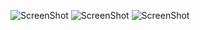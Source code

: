 ![ScreenShot](https://raw.github.com/HtetYinMin/Guess-My-Number/master/screenshot/01.png)
![ScreenShot](https://raw.github.com/HtetYinMin/Guess-My-Number/master/screenshot/02.png)
![ScreenShot](https://raw.github.com/HtetYinMin/Guess-My-Number/master/screenshot/03.png)
